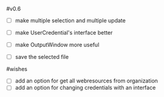 #v0.6

- [ ] make multiple selection and multiple update
- [ ] make UserCredential's interface better
- [ ] make OutputWindow more useful
- [ ] save the selected file


#wishes
- [ ] add an option for get all webresources from organization 
- [ ] add an option for changing credentials with an interface
